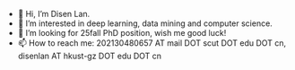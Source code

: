 - 👋 Hi, I’m Disen Lan.
- 👀 I’m interested in deep learning, data mining and computer science.
- 💞️ I’m looking for 25fall PhD position, wish me good luck!
- 📫 How to reach me: 202130480657 AT mail DOT scut DOT edu DOT cn, disenlan AT hkust-gz DOT edu DOT cn

<!---
LanDisen/LanDisen is a ✨ special ✨ repository because its `README.md` (this file) appears on your GitHub profile.
You can click the Preview link to take a look at your changes.
--->
